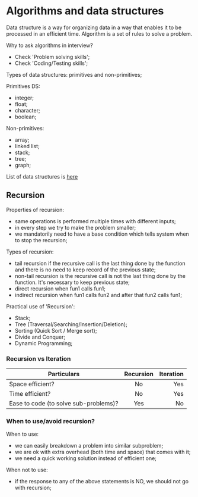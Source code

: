 # Algorithms and data structures

Data structure is a way for organizing data in a way that enables it to be processed in an efficient time.
Algorithm is a set of rules to solve a problem.

Why to ask algorithms in interview?
- Check 'Problem solving skills';
- Check 'Coding/Testing skills';

Types of data structures: primitives and non-primitives;

Primitives DS:
- integer;
- float;
- character;
- boolean;

Non-primitives:
- array;
- linked list;
- stack;
- tree;
- graph;

List of data structures is [here](https://en.wikipedia.org/wiki/List_of_data_structures)

## Recursion

Properties of recursion:
- same operations is performed multiple times with different inputs;
- in every step we try to make the problem smaller;
- we mandatorily need to have a base condition which tells system when to stop the recursion;

Types of recursion:
- tail recursion if the recursive call is the last thing done by the function and there is no need to keep record of the previous state;
- non-tail recursion is the recursive call is not the last thing done by the function. It's necessary to keep previous state;
- direct recursion when fun1 calls fun1;
- indirect recursion when fun1 calls fun2 and after that fun2 calls fun1;

Practical use of 'Recursion':
- Stack;
- Tree (Traversal/Searching/Insertion/Deletion);
- Sorting (Quick Sort / Merge sort);
- Divide and Conquer;
- Dynamic Programming;

### Recursion vs Iteration

| Particulars                           | Recursion     | Iteration |
| ------------------------------------- |:-------------:| ---------:|
| Space efficient?                      | No            | Yes       |
| Time efficient?                       | No            | Yes       |
| Ease to code (to solve sub-problems)? | Yes           | No        |


### When to use/avoid recursion?

When to use:
- we can easily breakdown a problem into similar subproblem;
- we are ok with extra overhead (both time and space) that comes with it;
- we need a quick working solution instead of efficient one;

When not to use:
- if the response to any of the above statements is NO, we should not go with recursion;
